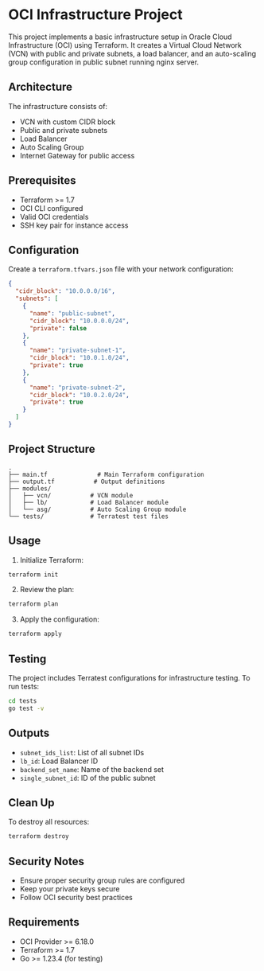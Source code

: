 # OCI Infrastructure Project

This project implements a basic infrastructure setup in Oracle Cloud Infrastructure (OCI) using Terraform. It creates a Virtual Cloud Network (VCN) with public and private subnets, a load balancer, and an auto-scaling group configuration in public subnet running nginx server.

## Architecture

The infrastructure consists of:
- VCN with custom CIDR block
- Public and private subnets
- Load Balancer
- Auto Scaling Group
- Internet Gateway for public access

## Prerequisites

- Terraform >= 1.7
- OCI CLI configured
- Valid OCI credentials
- SSH key pair for instance access

## Configuration

Create a `terraform.tfvars.json` file with your network configuration:
```json
{
  "cidr_block": "10.0.0.0/16",
  "subnets": [
    {
      "name": "public-subnet",
      "cidr_block": "10.0.0.0/24",
      "private": false
    },
    {
      "name": "private-subnet-1",
      "cidr_block": "10.0.1.0/24",
      "private": true
    },
    {
      "name": "private-subnet-2",
      "cidr_block": "10.0.2.0/24",
      "private": true
    }
  ]
}
```

## Project Structure

```
.
├── main.tf              # Main Terraform configuration
├── output.tf           # Output definitions
├── modules/
│   ├── vcn/           # VCN module
│   ├── lb/            # Load Balancer module
│   └── asg/           # Auto Scaling Group module
└── tests/             # Terratest test files
```

## Usage

1. Initialize Terraform:
```bash
terraform init
```

2. Review the plan:
```bash
terraform plan
```

3. Apply the configuration:
```bash
terraform apply
```

## Testing

The project includes Terratest configurations for infrastructure testing. To run tests:

```bash
cd tests
go test -v
```

## Outputs

- `subnet_ids_list`: List of all subnet IDs
- `lb_id`: Load Balancer ID
- `backend_set_name`: Name of the backend set
- `single_subnet_id`: ID of the public subnet

## Clean Up

To destroy all resources:

```bash
terraform destroy
```

## Security Notes

- Ensure proper security group rules are configured
- Keep your private keys secure
- Follow OCI security best practices

## Requirements

- OCI Provider >= 6.18.0
- Terraform >= 1.7
- Go >= 1.23.4 (for testing)
